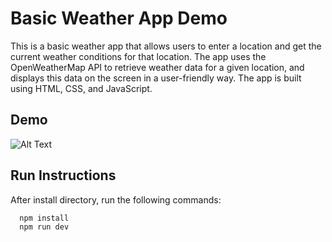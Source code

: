 
# Basic Weather App Demo

This is a basic weather app that allows users to enter a location and get the current weather conditions for that location. The app uses the OpenWeatherMap API to retrieve weather data for a given location, and displays this data on the screen in a user-friendly way. The app is built using HTML, CSS, and JavaScript.

## Demo


![Alt Text](https://i.gyazo.com/6bd6d8bf6429bec22faf1e425e679c85.gif)

## Run Instructions

After install directory, run the following commands:

```bash
  npm install
  npm run dev
```
    
